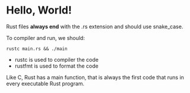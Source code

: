 # Hello, World!

Rust files **always end** with the .rs extension 
and should use snake_case.

To compiler and run, we should:

```
rustc main.rs && ./main
```

- rustc is used to compiler the code
- rustfmt is used to format the code

Like C, Rust has a main function, that is always the first code that runs
in every executable Rust program.
